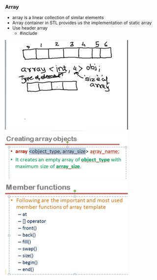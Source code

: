 ### Array

- array is a linear collection of similar elements
- Array container in STL provides us the implementation of static array
- Use header array
  - #include<array>

<img src="notes/arrayexp.png" width="400">

<img src="notes/creating array object.png" width="400">

<img src="notes/array member function.png" width="400">
